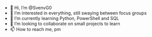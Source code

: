 - 👋 Hi, I’m @SvenvG0
- 👀 I’m interested in everything, still swaying between focus groups
- 🌱 I’m currently learning Python, PowerShell and SQL
- 💞️ I’m looking to collaborate on small projects to learn
- 📫 How to reach me, pm

<!---
SvenvG0/SvenvG0 is a ✨ special ✨ repository because its `README.md` (this file) appears on your GitHub profile.
You can click the Preview link to take a look at your changes.
--->
